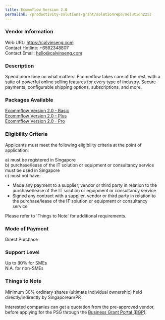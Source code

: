 ```yaml
---
title: Ecommflow Version 2.0
permalink: /productivity-solutions-grant/solutionrepo/solution2253
---
```


### Vendor Information
Web URL: https://calvinseng.com <br>Contact Hotline: +6592348807 <br>Contact Email: hello@calvinseng.com <br>

### Description

Spend more time on what matters. Ecommflow takes care of the rest, with a suite of powerful online selling features for every type of industry. Secure payments, configurable shipping options, subscriptions, and more.

### Packages Available

<a href='https://www.gobusiness.gov.sg/images/psg/CalvinSeng20200590_Desensitised_Annex_3_Part_1.pdf' target='_blank'>Ecommflow Version 2.0 - Basic</a><br/>
<a href='https://www.gobusiness.gov.sg/images/psg/CalvinSeng20200590_Desensitised_Annex_3_Part_2.pdf' target='_blank'>Ecommflow Version 2.0 - Plus</a><br/>
<a href='https://www.gobusiness.gov.sg/images/psg/CalvinSeng20200590_Desensitised_Annex_3_Part_3.pdf' target='_blank'>Ecommflow Version 2.0 - Pro</a><br/>

### Eligibility Criteria

Applicants must meet the following eligibility criteria at the point of application:

a) must be registered in Singapore <br>
b) purchase/lease of the IT solution or equipment or consultancy service must be used in Singapore <br>
c) must not have:
- Made any payment to a supplier, vendor or third party in relation to the purchase/lease of the IT solution or equipment or consultancy service
- Signed any contract with a supplier, vendor or third party in relation to the purchase/lease of the IT solution or equipment or consultancy service

Please refer to 'Things to Note' for additional requirements.

### Mode of Payment
Direct Purchase

### Support Level
Up to 80% for SMEs <br>
N.A. for non-SMEs

### Things to Note
Minimum 30% ordinary shares (ultimate individual ownership) held directly/indirectly by Singaporean/PR

Interested companies can get a quotation from the pre-approved vendor, before applying for the PSG through the <a target='_blank' href='https://www.businessgrants.gov.sg/'>Business Grant Portal (BGP)</a>.
